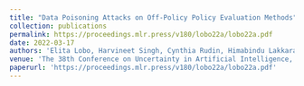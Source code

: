 ```yaml
---
title: "Data Poisoning Attacks on Off-Policy Policy Evaluation Methods"
collection: publications
permalink: https://proceedings.mlr.press/v180/lobo22a/lobo22a.pdf
date: 2022-03-17
authors: 'Elita Lobo, Harvineet Singh, Cynthia Rudin, Himabindu Lakkaraju'
venue: 'The 38th Conference on Uncertainty in Artificial Intelligence, UAI, 2022 (Top 5%)'
paperurl: 'https://proceedings.mlr.press/v180/lobo22a/lobo22a.pdf'
---
```

